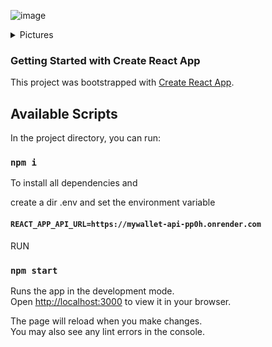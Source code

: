 ![image](https://github.com/FilipeTenedini/finTrack-frontend/assets/105571583/d198325c-26d7-4df4-b371-f3bbde50fb3d)

<details>
<summary>    
Pictures
</summary>

![image](https://github.com/FilipeTenedini/finTrack-frontend/assets/105571583/942edcab-d28d-45af-b4b2-e29688f4711f)

![image](https://github.com/FilipeTenedini/finTrack-frontend/assets/105571583/f41ca27c-9ec5-4bc6-91f5-fb8199c83ca8)

![image](https://github.com/FilipeTenedini/finTrack-frontend/assets/105571583/fce70fb6-f3c1-4161-a15f-93d855bbc2a2)

![image](https://github.com/FilipeTenedini/finTrack-frontend/assets/105571583/989d2116-67a6-44d9-a698-26f7090081d8)

![image](https://github.com/FilipeTenedini/finTrack-frontend/assets/105571583/345645b1-53e3-4213-a65d-013e50d108e1)

![image](https://github.com/FilipeTenedini/finTrack-frontend/assets/105571583/494df546-0c1a-437e-9fb4-5bde2f9192a0)

![image](https://github.com/FilipeTenedini/finTrack-frontend/assets/105571583/8cd2ab63-0ddc-4c44-afe3-377974aa8e56)

</details>












### Getting Started with Create React App

This project was bootstrapped with [Create React App](https://github.com/facebook/create-react-app).

## Available Scripts

In the project directory, you can run:
### `npm i`

To install all dependencies and 

create a dir .env and set the environment variable

#### `REACT_APP_API_URL=https://mywallet-api-pp0h.onrender.com`

RUN
### `npm start`

Runs the app in the development mode.\
Open [http://localhost:3000](http://localhost:3000) to view it in your browser.

The page will reload when you make changes.\
You may also see any lint errors in the console.


